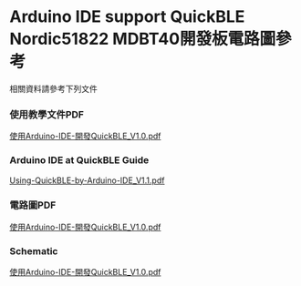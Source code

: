 Arduino IDE support QuickBLE Nordic51822 MDBT40開發板電路圖參考
===========================
相關資料請參考下列文件

### 使用教學文件PDF
[使用Arduino-IDE-開發QuickBLE_V1.0.pdf](https://github.com/VierMTech/QuickBLE_Nrf51822_Arduino_IDE/blob/master/%E4%BD%BF%E7%94%A8Arduino-IDE-%E9%96%8B%E7%99%BCQuickBLE_V1.0.pdf "教學")

### Arduino IDE at QuickBLE Guide
[Using-QuickBLE-by-Arduino-IDE_V1.1.pdf](https://github.com/VierMTech/QuickBLE_Nrf51822_Arduino_IDE/blob/master/Using-QuickBLE-by-Arduino-IDE_V1.1.pdf "Guide")


### 電路圖PDF
[使用Arduino-IDE-開發QuickBLE_V1.0.pdf](https://github.com/VierMTech/QuickBLE_Nrf51822_Arduino_IDE/blob/master/QuickBLE%20V11%20-%202018%2008%2017.pdf "電路圖")

### Schematic
[使用Arduino-IDE-開發QuickBLE_V1.0.pdf](https://github.com/VierMTech/QuickBLE_Nrf51822_Arduino_IDE/blob/master/QuickBLE%20V11%20-%202018%2008%2017.pdf "Schematic")
